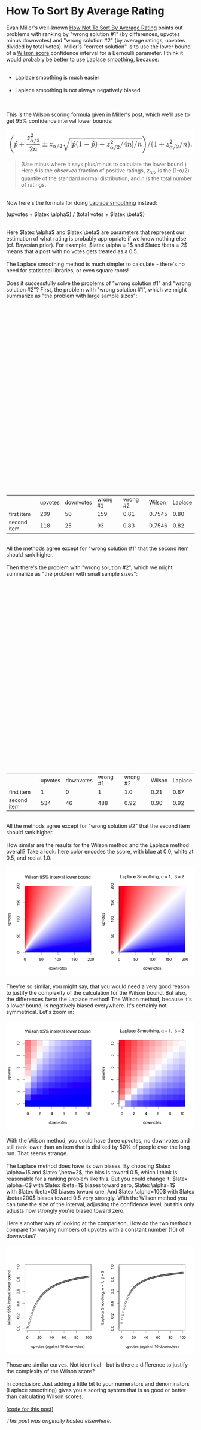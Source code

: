 # How To Sort By Average Rating

<div>
<p>Evan Miller's well-known <a href="http://www.evanmiller.org/how-not-to-sort-by-average-rating.html">How Not To Sort By Average Rating</a>&#160;points out problems with ranking by "wrong solution #1" (by&#160;differences, upvotes minus downvotes) and&#160;"wrong solution #2" (by average ratings, upvotes divided by total votes). Miller's "correct solution" is to use the lower bound of a <a href="http://en.wikipedia.org/wiki/Binomial_proportion_confidence_interval#Wilson_score_interval">Wilson score</a> confidence interval for a Bernoulli parameter. I think it would probably be better to use <a href="http://en.wikipedia.org/wiki/Additive_smoothing">Laplace smoothing</a>, because:<br>
</p>
<ul>
<br>
	<li>Laplace smoothing is much easier</li>
<br>
	<li>Laplace smoothing is not always&#160;negatively biased</li>
<br>
</ul>
<br>
This is the Wilson scoring formula given&#160;in Miller's post, which we'll use to get 95% confidence interval lower bounds:<br>
<br>
<a href="rating-equation.png"><img class="aligncenter size-full wp-image-918" src="rating-equation.png" alt="rating equation"></a><br>
<blockquote>(Use minus where it says plus/minus to calculate the lower bound.) Here <em>p&#770;</em> is the <em>observed</em> fraction of positive ratings, <em>z</em><sub>&#945;/2</sub> is the (1-&#945;/2) quantile of the standard normal distribution, and <em>n</em> is the total number of ratings.</blockquote>
<br>
Now here's the formula for doing <a href="http://mathbabe.org/2012/09/20/columbia-data-science-course-week-3-naive-bayes-laplace-smoothing-and-scraping-data-off-the-web/">Laplace smoothing</a> instead:<br>
<p>(upvotes + $latex \alpha$) / (total votes + $latex \beta$)</p>
<br>
Here $latex \alpha$ and $latex \beta$ are parameters that represent our estimation of what rating is probably appropriate if we know nothing else (cf. Bayesian prior). For example, $latex \alpha = 1$ and $latex \beta = 2$ means that a post with no votes gets treated as a 0.5.<br>
<br>
The Laplace smoothing method is much simpler to calculate - there's no need for statistical libraries, or even square roots!<br>
<br>
Does it successfully solve the problems of "wrong solution #1" and "wrong solution #2"? First, the problem with "wrong solution #1", which we might summarize as "the problem with large sample sizes":<br>
<table>
<br>
<tbody>
<br>
<tr>
<br>
<td></td>
<br>
<td>upvotes</td>
<br>
<td>downvotes</td>
<br>
<td>wrong #1</td>
<br>
<td>wrong #2</td>
<br>
<td>Wilson</td>
<br>
<td>Laplace</td>
<br>
</tr>
<br>
<tr>
<br>
<td>first item</td>
<br>
<td>209</td>
<br>
<td>50</td>
<br>
<td>159</td>
<br>
<td>0.81</td>
<br>
<td>0.7545</td>
<br>
<td>0.80</td>
<br>
</tr>
<br>
<tr>
<br>
<td>second item</td>
<br>
<td>118</td>
<br>
<td>25</td>
<br>
<td>93</td>
<br>
<td>0.83</td>
<br>
<td>0.7546</td>
<br>
<td>0.82</td>
<br>
</tr>
<br>
</tbody>
<br>
</table>
<br>
All the methods&#160;agree except for "wrong solution #1" that the second item should rank higher.<br>
<br>
Then there's the problem with "wrong solution #2", which we might summarize as "the problem with small sample sizes":<br>
<table>
<br>
<tbody>
<br>
<tr>
<br>
<td></td>
<br>
<td>upvotes</td>
<br>
<td>downvotes</td>
<br>
<td>wrong #1</td>
<br>
<td>wrong #2</td>
<br>
<td>Wilson</td>
<br>
<td>Laplace</td>
<br>
</tr>
<br>
<tr>
<br>
<td>first item</td>
<br>
<td>1</td>
<br>
<td>0</td>
<br>
<td>1</td>
<br>
<td>1.0</td>
<br>
<td>0.21</td>
<br>
<td>0.67</td>
<br>
</tr>
<br>
<tr>
<br>
<td>second item</td>
<br>
<td>534</td>
<br>
<td>46</td>
<br>
<td>488</td>
<br>
<td>0.92</td>
<br>
<td>0.90</td>
<br>
<td>0.92</td>
<br>
</tr>
<br>
</tbody>
<br>
</table>
<br>
All the methods agree except for "wrong solution #2" that the second item should rank higher.<br>
<br>
How similar are the results for the Wilson method and&#160;the Laplace method overall? Take a look: here color encodes the score, with blue at 0.0, white at 0.5, and red at 1.0:<br>
<br>
<a href="plot1.png"><img class="aligncenter size-large wp-image-938" src="plot1.png" alt="plot of Wilson and Laplace methods"></a><br>
<br>
They're so similar, you might say, that you would need a very good reason to justify the complexity of the calculation for the Wilson bound. But also, the differences favor the Laplace method! The Wilson method, because it's a lower bound, is negatively biased everywhere. It's certainly not symmetrical. Let's zoom in:<br>
<br>
<a href="plot2.png"><img class="aligncenter size-large wp-image-939" src="plot2.png" alt="plot of Wilson and Laplace methods - zoomed"></a><br>
<br>
With the Wilson method, you could have three upvotes, no downvotes and still rank lower than an item that is disliked by 50% of people over the long run. That seems strange.<br>
<br>
The Laplace method does have its own biases. By choosing $latex \alpha=1$ and $latex \beta=2$, the bias is toward 0.5, which I think is reasonable for a ranking problem like this. But you could change it: $latex \alpha=0$ with&#160;$latex \beta=1$ biases toward zero,&#160;$latex \alpha=1$ with&#160;$latex \beta=0$ biases toward one. And&#160;$latex \alpha=100$ with $latex \beta=200$ biases toward 0.5 very strongly. With the Wilson method you can tune the size of the interval, adjusting the confidence level, but this only adjusts how strongly you're biased toward zero.<br>
<br>
Here's another way of looking at the comparison. How do the two methods compare for varying numbers of upvotes with a constant number (10) of downvotes?<br>
<br>
<a href="plot3.png"><img class="aligncenter wp-image-942 size-large" src="plot3.png" alt="Wilson and Laplace methods again"></a><br>
<br>
Those are similar curves. Not identical - but is there a difference to justify the complexity of the Wilson score?<br>
<br>
In conclusion: Just adding a little bit to your&#160;numerators and denominators (Laplace smoothing) gives you a scoring system that is as good or better than calculating Wilson scores.<br>
<br>
[<a href="https://gist.github.com/ajschumacher/b9645724d9d842810613">code for this post</a>]<br>
</div>


*This post was originally hosted elsewhere.*
